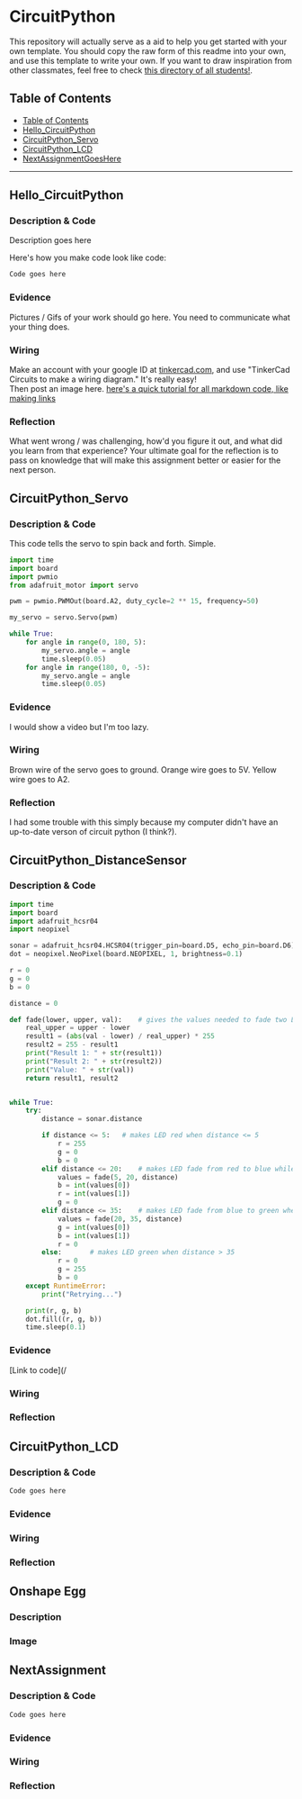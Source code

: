 # CircuitPython
This repository will actually serve as a aid to help you get started with your own template.  You should copy the raw form of this readme into your own, and use this template to write your own.  If you want to draw inspiration from other classmates, feel free to check [this directory of all students!](https://github.com/chssigma/Class_Accounts).
## Table of Contents
* [Table of Contents](#TableOfContents)
* [Hello_CircuitPython](#Hello_CircuitPython)
* [CircuitPython_Servo](#CircuitPython_Servo)
* [CircuitPython_LCD](#CircuitPython_LCD)
* [NextAssignmentGoesHere](#NextAssignment)
---

## Hello_CircuitPython

### Description & Code
Description goes here

Here's how you make code look like code:

```python
Code goes here

```


### Evidence
Pictures / Gifs of your work should go here.  You need to communicate what your thing does.

### Wiring
Make an account with your google ID at [tinkercad.com](https://www.tinkercad.com/learn/circuits), and use "TinkerCad Circuits to make a wiring diagram."  It's really easy!  
Then post an image here.   [here's a quick tutorial for all markdown code, like making links](https://guides.github.com/features/mastering-markdown/)

### Reflection
What went wrong / was challenging, how'd you figure it out, and what did you learn from that experience?  Your ultimate goal for the reflection is to pass on knowledge that will make this assignment better or easier for the next person.




## CircuitPython_Servo

### Description & Code

This code tells the servo to spin back and forth. Simple.

```python
import time
import board
import pwmio
from adafruit_motor import servo

pwm = pwmio.PWMOut(board.A2, duty_cycle=2 ** 15, frequency=50)

my_servo = servo.Servo(pwm)

while True:
    for angle in range(0, 180, 5):
        my_servo.angle = angle
        time.sleep(0.05)
    for angle in range(180, 0, -5):
        my_servo.angle = angle
        time.sleep(0.05)

```

### Evidence

I would show a video but I'm too lazy.

### Wiring

Brown wire of the servo goes to ground. Orange wire goes to 5V. Yellow wire goes to A2.

### Reflection

I had some trouble with this simply because my computer didn't have an up-to-date verson of circuit python (I think?).


## CircuitPython_DistanceSensor

### Description & Code

```python
import time
import board
import adafruit_hcsr04
import neopixel

sonar = adafruit_hcsr04.HCSR04(trigger_pin=board.D5, echo_pin=board.D6)
dot = neopixel.NeoPixel(board.NEOPIXEL, 1, brightness=0.1)

r = 0
g = 0
b = 0

distance = 0

def fade(lower, upper, val):    # gives the values needed to fade two LEDs between a user set range
    real_upper = upper - lower
    result1 = (abs(val - lower) / real_upper) * 255
    result2 = 255 - result1
    print("Result 1: " + str(result1))
    print("Result 2: " + str(result2))
    print("Value: " + str(val))
    return result1, result2


while True:
    try:
        distance = sonar.distance

        if distance <= 5:   # makes LED red when distance <= 5
            r = 255
            g = 0
            b = 0
        elif distance <= 20:    # makes LED fade from red to blue while distance is between 5 and 20
            values = fade(5, 20, distance)
            b = int(values[0])
            r = int(values[1])
            g = 0
        elif distance <= 35:    # makes LED fade from blue to green when distance between 20 and 35
            values = fade(20, 35, distance)
            g = int(values[0])
            b = int(values[1])
            r = 0
        else:       # makes LED green when distance > 35
            r = 0
            g = 255
            b = 0
    except RuntimeError:
        print("Retrying...")

    print(r, g, b)
    dot.fill((r, g, b))
    time.sleep(0.1)
```

### Evidence

[Link to code](/

### Wiring

### Reflection


## CircuitPython_LCD

### Description & Code

```python
Code goes here

```

### Evidence

### Wiring

### Reflection




## Onshape Egg

### Description

### Image




## NextAssignment

### Description & Code

```python
Code goes here

```

### Evidence

### Wiring

### Reflection
